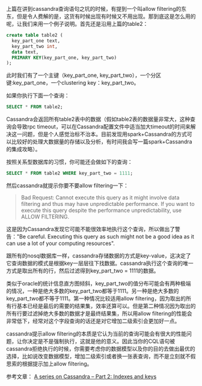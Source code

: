 上篇在讲到cassandra查询语句之坑的时候，有提到一个叫allow filtering的东东，但是令人费解的是，这货有时候出现有时候又不用出现。那到底这是怎么用的呢，让我们来用一个例子说明。首先还是沿用上篇的table2：

```SQL
create table table2 (
  key_part_one text,
  key_part_two int,
  data text,
  PRIMARY KEY(key_part_one, key_part_two)
);
```
此时我们有了一个主键（key_part_one, key_part_two），一个分区键:key_part_one，一个clustering key：key_part_two。


如果你执行下面一个查询：

```sql
SELECT * FROM table2;
```
Cassandra会返回所有table2表中的数据（假如table2表的数据量非常大，这种查询会导致rpc timeout，可以在Cassandra配置文件中适当加大timeout的时间来解决这一问题，但是个人感觉治标不治本。目前发现用spark+Cassandra的方式可以比较好的处理大数据量的存储以及分析，有时间我会写一篇spark+Cassandra的集成攻略）。

按照关系型数据库的习惯，你可能还会做如下的查询：

```sql
SELECT * FROM table2 WHERE key_part_two = 1111;
```

然后cassandra就提示你要不要allow filtering一下：

>Bad Request: Cannot execute this query as it might involve data filtering and thus may have unpredictable performance. If you want to execute this query despite the performance unpredictability, use ALLOW FILTERING.

这是因为Cassandra发现它可能不能很效率地执行这个查询，所以做出了警告："Be careful. Executing this query as such might not be a good idea as it can use a lot of your computing resources".

跟所有的nosql数据库一样，cassandra存储数据的方式是key-value，这决定了它查询数据的模式是根据key一层层往下找数据。cassandra执行这个查询的唯一方式是取出所有的行，然后过滤得到key_part_two = 1111的数据。

类似于oracle的统计信息直方图倾斜，key_part_two的值分布可能会有两种极端的情况，一种是绝大多数的key_part_two都等于1111。另一种是绝大多数的key_part_two都不等于1111。第一种情况比较适用allow filtering，因为取出的所有行基本已经是最后的需要的结果集，效率还算可以。但是第二种情况因为取出的所有行要过滤掉绝大多数的数据才是最终结果集，所以用allow filtering的性能会非常低下，经常对这个字段查询的话还是对它增加二级索引会更加好一点。

cassandra提示allow filtering的本质是它认为当前的查询可能会有很大的性能问题，让你决定是不是强制执行，这就是他的意义。因此当你的CQL语句被cassandra拒绝执行的时候，你需要考虑你的数据模型以及你的目的去做出最优的选择，比如说改变数据模型，增加二级索引或者换一张表查询，而不是立刻就不假思索的根据提示加上allow filtering。

参考文章：
[A series on Cassandra – Part 2: Indexes and keys][1]

  [1]: http://blog.websudos.com/2014/08/a-series-on-cassandra-part-2-indexes-and-keys/